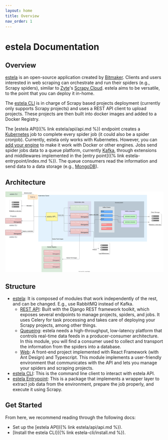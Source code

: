 ```yaml
---
layout: home
title: Overview
nav_order: 1
---
```


# estela Documentation

## Overview
[estela](https://github.com/bitmakerla/estela) is an open-source application created by
[Bitmaker](https://www.bitmaker.la/). Clients and users interested in web scraping can orchestrate and run their
spiders (e.g., Scrapy spiders), similar to [Zyte](https://www.zyte.com/)'s
[Scrapy Cloud](https://www.zyte.com/scrapy-cloud/). estela aims to be versatile, to the point that you can
deploy it in-home.

The [estela CLI](https://github.com/bitmakerla/estela-cli/) is in charge of Scrapy based projects deployment
(currently only supports Scrapy projects) and uses a REST API client to upload projects. These projects are then built
into docker images and added to a Docker Registry.

The [estela API]({% link estela/api/api.md %}) endpoint creates a [Kubernetes](https://kubernetes.io/) job
to complete every spider job (it could also be a spider cronjob). Currently, estela only works with Kubernetes.
However, you can [add your engine](https://www.zyte.com/scrapy-cloud/) to make it work with Docker or other engines.
Jobs send spider jobs data to a queue platform, currently [Kafka](https://kafka.apache.org/), through extensions and middlewares
implemented in the [entry point]({% link estela-entrypoint/index.md %}). The queue consumers read the information and send
data to a data storage (e.g., [MongoDB](https://www.mongodb.com/)).

## Architecture

![estela Architecture](./assets/images/architecture.svg)

## Structure
- [estela](https://github.com/bitmakerla/estela/): It is composed of modules that work independently of the rest, and
  can be changed. E.g., use RabbitMQ instead of Kafka.
  - [REST API](https://github.com/bitmakerla/estela/tree/main/estela-api): Built with the Django REST framework toolkit,
    which exposes several endpoints to manage projects, spiders, and jobs. It uses Celery for task processing and takes
    care of deploying your Scrapy projects, among other things.
  - [Queueing](https://github.com/bitmakerla/estela/tree/main/queueing): estela needs a high-throughput, low-latency
    platform that controls real-time data feeds in a producer-consumer architecture. In this module, you will find a
    consumer used to collect and transport the information from the spiders into a database.
  - [Web](https://github.com/bitmakerla/estela/tree/main/estela-web): A front-end project implemented with React
    Framework (with Ant Design) and Typescript. This module implements a user-friendly environment that communicates
    with the API and lets you manage your spiders and scraping projects.
- [estela CLI](https://github.com/bitmakerla/estela-cli/): This is the command line client to interact with estela API.
- [estela Entrypoint](https://github.com/bitmakerla/estela-entrypoint): This is a package that implements a wrapper layer to extract job
    data from the environment, prepare the job properly, and execute it using Scrapy.

## Get Started
From here, we recommend reading through the following docs:

- Set up the [estela API]({% link estela/api/api.md %}).
- [Install the estela CLI]({% link estela-cli/install.md %}).
